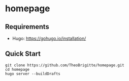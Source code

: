 # homepage

## Requirements

* Hugo: https://gohugo.io/installation/

## Quick Start

```
git clone https://github.com/TheoBrigitte/homepage.git
cd homepage
hugo server --buildDrafts
```
